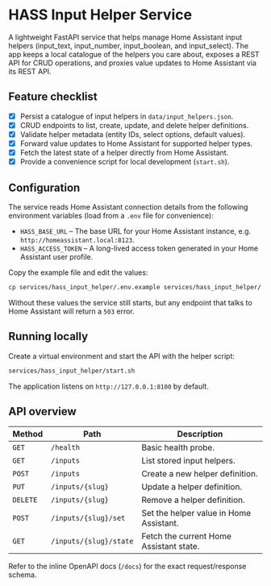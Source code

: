 # HASS Input Helper Service

A lightweight FastAPI service that helps manage Home Assistant input helpers (input_text,
input_number, input_boolean, and input_select). The app keeps a local catalogue of the helpers you
care about, exposes a REST API for CRUD operations, and proxies value updates to Home Assistant via
its REST API.

## Feature checklist

- [x] Persist a catalogue of input helpers in `data/input_helpers.json`.
- [x] CRUD endpoints to list, create, update, and delete helper definitions.
- [x] Validate helper metadata (entity IDs, select options, default values).
- [x] Forward value updates to Home Assistant for supported helper types.
- [x] Fetch the latest state of a helper directly from Home Assistant.
- [x] Provide a convenience script for local development (`start.sh`).

## Configuration

The service reads Home Assistant connection details from the following environment variables (load
from a `.env` file for convenience):

- `HASS_BASE_URL` – The base URL for your Home Assistant instance, e.g.
  `http://homeassistant.local:8123`.
- `HASS_ACCESS_TOKEN` – A long-lived access token generated in your Home Assistant user profile.

Copy the example file and edit the values:

```bash
cp services/hass_input_helper/.env.example services/hass_input_helper/.env
```

Without these values the service still starts, but any endpoint that talks to Home Assistant will
return a `503` error.

## Running locally

Create a virtual environment and start the API with the helper script:

```bash
services/hass_input_helper/start.sh
```

The application listens on `http://127.0.0.1:8100` by default.

## API overview

| Method | Path | Description |
| ------ | ---- | ----------- |
| `GET` | `/health` | Basic health probe. |
| `GET` | `/inputs` | List stored input helpers. |
| `POST` | `/inputs` | Create a new helper definition. |
| `PUT` | `/inputs/{slug}` | Update a helper definition. |
| `DELETE` | `/inputs/{slug}` | Remove a helper definition. |
| `POST` | `/inputs/{slug}/set` | Set the helper value in Home Assistant. |
| `GET` | `/inputs/{slug}/state` | Fetch the current Home Assistant state. |

Refer to the inline OpenAPI docs (`/docs`) for the exact request/response schema.
